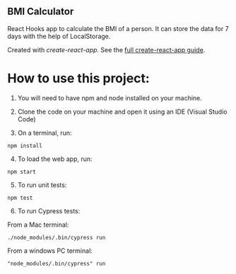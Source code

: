 ## BMI Calculator

React Hooks app to calculate the BMI of a person. It can store the data for 7 days with the help of LocalStorage.

Created with _create-react-app_. See the [full create-react-app guide](https://github.com/facebookincubator/create-react-app/blob/master/packages/react-scripts/template/README.md).

# How to use this project:

1. You will need to have npm and node installed on your machine.

2. Clone the code on your machine and open it using an IDE (Visual Studio Code)

3. On a terminal, run:

```npm install```

4. To load the web app, run:

```npm start```

5. To run unit tests:

```npm test```

6. To run Cypress tests:

From a Mac terminal:

```./node_modules/.bin/cypress run```

From a windows PC terminal:

```"node_modules/.bin/cypress" run```
